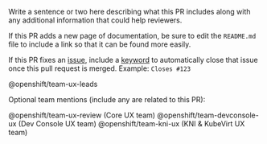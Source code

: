 Write a sentence or two here describing what this PR includes along with any additional information that could help reviewers.

If this PR adds a new page of documentation, be sure to edit the `README.md` file to include a link so that it can be found more easily.

If this PR fixes an [issue](https://github.com/openshift/openshift-origin-design/issues), include a [keyword](https://help.github.com/en/articles/closing-issues-using-keywords) to automatically close that issue once this pull request is merged. Example: `Closes #123`

@openshift/team-ux-leads

Optional team mentions (include any are related to this PR):

@openshift/team-ux-review (Core UX team)
@openshift/team-devconsole-ux (Dev Console UX team)
@openshift/team-kni-ux (KNI & KubeVirt UX team)